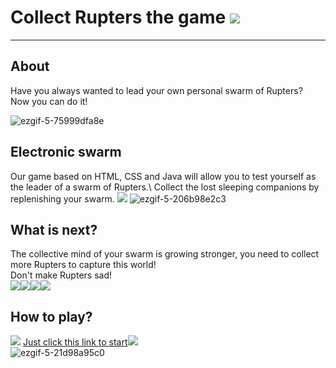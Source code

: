 # Collect Rupters the game ![](https://github.com/kms0207/collectRupters/blob/main/images/rupter.gif)

____

## About 
Have you always wanted to lead your own personal swarm of Rupters?\
Now you can do it!

![ezgif-5-75999dfa8e](https://user-images.githubusercontent.com/75982005/164552863-1d1df8b3-7c8a-4cb0-85ba-c681a49f6231.gif)

## Electronic swarm
Our game based on HTML, CSS and Java will allow you to test yourself as the leader of a swarm of Rupters.\ 
Collect the lost sleeping companions by replenishing your swarm. ![](https://github.com/kms0207/collectRupters/blob/main/images/food.gif)
![ezgif-5-206b98e2c3](https://user-images.githubusercontent.com/75982005/164551664-f0031f33-c8a8-4ad6-b215-e05081e8e51d.gif)
## What is next?
The collective mind of your swarm is growing stronger, you need to collect more Rupters to capture this world!\
Don't make Rupters sad!\
![](https://github.com/kms0207/collectRupters/blob/main/images/bodyDead.gif)![](https://github.com/kms0207/collectRupters/blob/main/images/bodyDead.gif)![](https://github.com/kms0207/collectRupters/blob/main/images/bodyDead.gif)![](https://github.com/kms0207/collectRupters/blob/main/images/dead.gif)
## How to play?
![](https://github.com/kms0207/collectRupters/blob/main/images/body.gif)
[Just click this link to start](https://kms0207.github.io/collectRupters/)![](https://github.com/kms0207/collectRupters/blob/main/images/body.gif)
\
![ezgif-5-21d98a95c0](https://user-images.githubusercontent.com/75982005/164554761-491c2377-d16f-4aa4-a0e2-8a3d95ba5876.gif)
